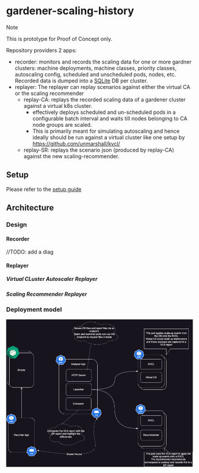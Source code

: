 # gardener-scaling-history

> [!NOTE]
>  This is prototype for Proof of Concept only.

Repository providers 2 apps:
- recorder: monitors and records the scaling data for one or more gardner clusters: machine deployments, machine classes, priority classes, autoscaling config, scheduled and unscheduled pods, nodes, etc. Recorded data is dumped into a [SQLite](https://sqlite.org/) DB per cluster.
- replayer: The replayer can replay scenarios against either the virtual CA or the scaling recommender
  - replay-CA: replays the recorded scaling data of a gardener cluster against a virtual k8s cluster.
       - effectively deploys scheduled and un-scheduled pods in a configurable batch interval and waits till nodes belonging to CA node groups are scaled.
       - This is primarily meant for simulating autoscaling  and hence ideally should be run against a virtual cluster like one setup by https://github.com/unmarshall/kvcl/
  - replay-SR: replays the scenario json (produced by replay-CA) against the new scaling-recommender.

## Setup

Please refer to the [setup guide](docs/setup.md)


## Architecture

### Design

#### Recorder

//TODO: add a diag

#### Replayer

##### Virtual CLuster Autoscaler Replayer

##### Scaling Recommender Replayer

### Deployment model
![deployment model](web/poc.png)


